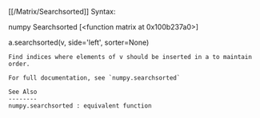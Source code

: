[[/Matrix/Searchsorted]]
Syntax:

  numpy Searchsorted [<function matrix at 0x100b237a0>]

a.searchsorted(v, side='left', sorter=None)

    Find indices where elements of v should be inserted in a to maintain order.

    For full documentation, see `numpy.searchsorted`

    See Also
    --------
    numpy.searchsorted : equivalent function